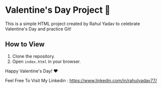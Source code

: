 # Valentine's Day Project 💖

This is a simple HTML project created by Rahul Yadav to celebrate Valentine's Day and practice Git!

## How to View
1. Clone the repository.
2. Open `index.html` in your browser.

Happy Valentine's Day! ❤️


Feel Free To Visit My Linkedin : https://www.linkedin.com/in/rahulyadav77/

